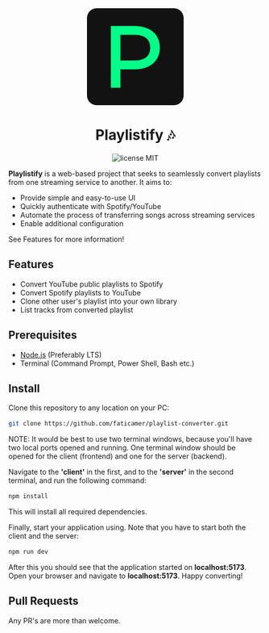 <div align="center">
    <img src="./client/public/android-chrome-192x192.png">
    <h1>Playlistify 🎶</h1>
    <img src="https://img.shields.io/badge/license-Apache 2.0-red" alt="license MIT">
</div>

<b>Playlistify</b> is a web-based project that seeks to seamlessly convert playlists from one streaming service to another. It aims to:

- Provide simple and easy-to-use UI
- Quickly authenticate with Spotify/YouTube
- Automate the process of transferring songs across streaming services
- Enable additional configuration

See Features for more information!

Features
--------

- Convert YouTube public playlists to Spotify
- Convert Spotify playlists to YouTube
- Clone other user's playlist into your own library
- List tracks from converted playlist

Prerequisites
-------------

- [Node.js](https://nodejs.org/en) (Preferably LTS)
- Terminal (Command Prompt, Power Shell, Bash etc.)

Install
-------

Clone this repository to any location on your PC:
```bash
git clone https://github.com/faticamer/playlist-converter.git
```
NOTE: It would be best to use two terminal windows, because you'll have two local ports opened and running. 
One terminal window should be opened for the client (frontend) and one for the server (backend). 

Navigate to the <b>'client'</b> in the first, and to the <b>'server'</b> in the second terminal, and run the following command:
```bash
npm install
```
This will install all required dependencies. 

Finally, start your application using. Note that you have to start both the client and the server: 
```bash
npm run dev
```
After this you should see that the application started on <b>localhost:5173</b>. Open your browser and navigate to 
<b>localhost:5173</b>. Happy converting!

Pull Requests
-------------
Any PR's are more than welcome. 